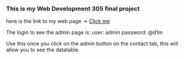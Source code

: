 <h3>This is my Web Development 305 final project</h3>
here is the link to my web page -> <a href="http://bchadwick.greenriverdev.com/index.html" target="_blank">Click me</a>

The login to see the admin page is:
user: admin
password: @d1m

Use this once you click on the admin button on the contact tab, this will allow you to see the datatable.
